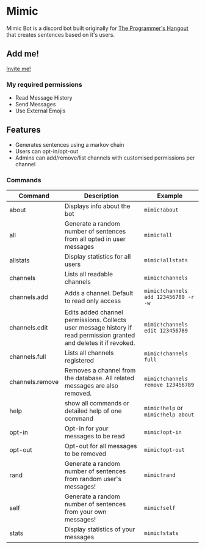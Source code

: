 # Mimic

Mimic Bot is a discord bot built originally for [The Programmer's Hangout](https://theprogrammershangout.com/) that creates sentences based on it's users.

## Add me!

[Invite me!](https://discord.com/api/oauth2/authorize?client_id=751109806722383902&permissions=329728&scope=bot)

### My required permissions

* Read Message History
* Send Messages
* Use External Emojis

## Features

* Generates sentences using a markov chain 
* Users can opt-in/opt-out
* Admins can add/remove/list channels with customised permissions per channel

### Commands

Command | Description | Example
------------ | ------------- | ------------- 
about | Displays info about the bot | `mimic!about`
all | Generate a random number of sentences from all opted in user messages | `mimic!all`
allstats | Display statistics for all users | `mimic!allstats`
channels | Lists all readable channels | `mimic!channels`
channels.add | Adds a channel. Default to read only access | `mimic!channels add 123456789 -r -w`
channels.edit | Edits added channel permissions. Collects user message history if read permission granted and deletes it if revoked. | `mimic!channels edit 123456789`
channels.full | Lists all channels registered | `mimic!channels full`
channels.remove | Removes a channel from the database. All related messages are also removed. | `mimic!channels remove 123456789`
help | show all commands or detailed help of one command | `mimic!help` or `mimic!help about`
opt-in | Opt-in for your messages to be read | `mimic!opt-in`
opt-out | Opt-out for all messages to be removed | `mimic!opt-out`
rand | Generate a random number of sentences from random user's messages! | `mimic!rand`
self | Generate a random number of sentences from your own messages! | `mimic!self` 
stats | Display statistics of your messages | `mimic!stats`

